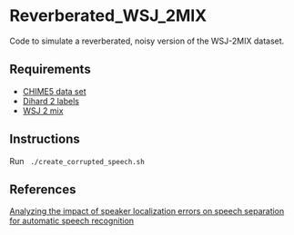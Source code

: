 # Reverberated_WSJ_2MIX
Code to simulate a reverberated, noisy version of the WSJ-2MIX dataset. 


## Requirements
* [CHIME5 data set](http://spandh.dcs.shef.ac.uk/chime_challenge/CHiME5)
* [Dihard 2 labels](https://coml.lscp.ens.fr/dihard/index.html)
* [WSJ 2 mix](http://www.merl.com/demos/deep-clustering/create-speaker-mixtures.zip)

## Instructions

Run ``` ./create_corrupted_speech.sh```


## References

[Analyzing the impact of speaker localization errors on speech separation for automatic speech recognition](https://arxiv.org/abs/1910.11114)

